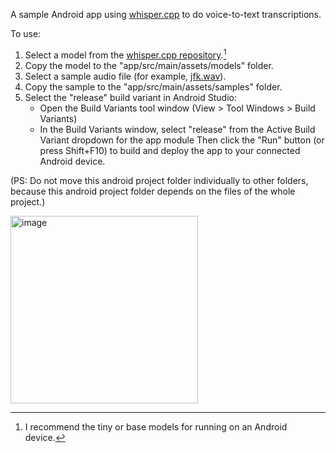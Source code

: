 A sample Android app using [whisper.cpp](https://github.com/ggerganov/whisper.cpp/) to do voice-to-text transcriptions.

To use:

1. Select a model from the [whisper.cpp repository](https://github.com/ggerganov/whisper.cpp/tree/master/models).[^1]
2. Copy the model to the "app/src/main/assets/models" folder.
3. Select a sample audio file (for example, [jfk.wav](https://github.com/ggerganov/whisper.cpp/raw/master/samples/jfk.wav)).
4. Copy the sample to the "app/src/main/assets/samples" folder.
5. Select the "release" build variant in Android Studio:
   - Open the Build Variants tool window (View > Tool Windows > Build Variants)
   - In the Build Variants window, select "release" from the Active Build Variant dropdown for the app module
   Then click the "Run" button (or press Shift+F10) to build and deploy the app to your connected Android device.
[^1]: I recommend the tiny or base models for running on an Android device.

(PS: Do not move this android project folder individually to other folders, because this android project folder depends on the files of the whole project.)

<img width="300" alt="image" src="https://user-images.githubusercontent.com/1670775/221613663-a17bf770-27ef-45ab-9a46-a5f99ba65d2a.jpg">
